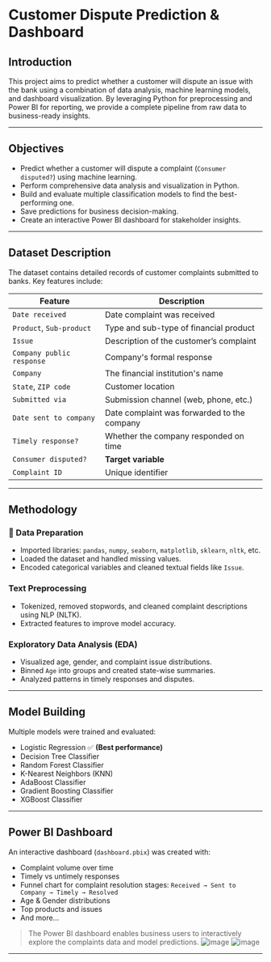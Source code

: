 # Customer Dispute Prediction & Dashboard

##  Introduction

This project aims to predict whether a customer will dispute an issue with the bank using a combination of data analysis, machine learning models, and dashboard visualization. By leveraging Python for preprocessing and Power BI for reporting, we provide a complete pipeline from raw data to business-ready insights.

---

##  Objectives

- Predict whether a customer will dispute a complaint (`Consumer disputed?`) using machine learning.
- Perform comprehensive data analysis and visualization in Python.
- Build and evaluate multiple classification models to find the best-performing one.
- Save predictions for business decision-making.
- Create an interactive Power BI dashboard for stakeholder insights.

---

##  Dataset Description

The dataset contains detailed records of customer complaints submitted to banks. Key features include:

| Feature | Description |
|--------|-------------|
| `Date received` | Date complaint was received |
| `Product`, `Sub-product` | Type and sub-type of financial product |
| `Issue` | Description of the customer’s complaint |
| `Company public response` | Company's formal response |
| `Company` | The financial institution's name |
| `State`, `ZIP code` | Customer location |
| `Submitted via` | Submission channel (web, phone, etc.) |
| `Date sent to company` | Date complaint was forwarded to the company |
| `Timely response?` | Whether the company responded on time |
| `Consumer disputed?` | **Target variable** |
| `Complaint ID` | Unique identifier |

---

##  Methodology

### 🔧 Data Preparation

- Imported libraries: `pandas`, `numpy`, `seaborn`, `matplotlib`, `sklearn`, `nltk`, etc.
- Loaded the dataset and handled missing values.
- Encoded categorical variables and cleaned textual fields like `Issue`.

###  Text Preprocessing

- Tokenized, removed stopwords, and cleaned complaint descriptions using NLP (NLTK).
- Extracted features to improve model accuracy.

###  Exploratory Data Analysis (EDA)

- Visualized age, gender, and complaint issue distributions.
- Binned `Age` into groups and created state-wise summaries.
- Analyzed patterns in timely responses and disputes.

---

## Model Building

Multiple models were trained and evaluated:

- Logistic Regression ✅ **(Best performance)**
- Decision Tree Classifier
- Random Forest Classifier
- K-Nearest Neighbors (KNN)
- AdaBoost Classifier
- Gradient Boosting Classifier
- XGBoost Classifier


---

##  Power BI Dashboard

An interactive dashboard (`dashboard.pbix`) was created with:

- Complaint volume over time
- Timely vs untimely responses
- Funnel chart for complaint resolution stages:
  `Received → Sent to Company → Timely → Resolved`
- Age & Gender distributions
- Top products and issues
- And more...

> The Power BI dashboard enables business users to interactively explore the complaints data and model predictions.
 ![image](https://github.com/user-attachments/assets/e1aa897b-8dbd-4863-9308-ba7f26c5d3fe)
![image](https://github.com/user-attachments/assets/851c4e46-edbf-434c-a05b-2637679d8ac1)



---



